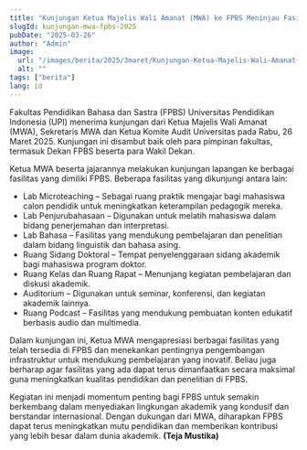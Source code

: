 ```yaml
---
title: "Kunjungan Ketua Majelis Wali Amanat (MWA) ke FPBS Meninjau Fasilitas dan Mendorong Kemajuan Akademik"
slugId: kunjungan-mwa-fpbs-2025
pubDate: "2025-03-26"
author: "Admin"
image:
  url: "/images/berita/2025/3maret/Kunjungan-Ketua-Majelis-Wali-Amanat-MWA-ke-FPBS-Meninjau-Fasilitas-dan-Mendorong-Kemajuan-Akademik-1 (1).webp"
  alt: ""
tags: ["berita"]
lang: id
---
```


Fakultas Pendidikan Bahasa dan Sastra (FPBS) Universitas Pendidikan Indonesia (UPI) menerima kunjungan dari Ketua Majelis Wali Amanat (MWA), Sekretaris MWA dan Ketua Komite Audit Universitas pada Rabu, 26 Maret 2025. Kunjungan ini disambut baik oleh para pimpinan fakultas, termasuk Dekan FPBS beserta para Wakil Dekan.

Ketua MWA beserta jajarannya melakukan kunjungan lapangan ke berbagai fasilitas yang dimiliki FPBS. Beberapa fasilitas yang dikunjungi antara lain:

* Lab Microteaching – Sebagai ruang praktik mengajar bagi mahasiswa calon pendidik untuk meningkatkan keterampilan pedagogik mereka.
* Lab Penjurubahasaan – Digunakan untuk melatih mahasiswa dalam bidang penerjemahan dan interpretasi.
* Lab Bahasa – Fasilitas yang mendukung pembelajaran dan penelitian dalam bidang linguistik dan bahasa asing.
* Ruang Sidang Doktoral – Tempat penyelenggaraan sidang akademik bagi mahasiswa program doktor.
* Ruang Kelas dan Ruang Rapat – Menunjang kegiatan pembelajaran dan diskusi akademik.
* Auditorium – Digunakan untuk seminar, konferensi, dan kegiatan akademik lainnya.
* Ruang Podcast – Fasilitas yang mendukung pembuatan konten edukatif berbasis audio dan multimedia.
 
Dalam kunjungan ini, Ketua MWA mengapresiasi berbagai fasilitas yang telah tersedia di FPBS dan menekankan pentingnya pengembangan infrastruktur untuk mendukung pembelajaran yang inovatif. Beliau juga berharap agar fasilitas yang ada dapat terus dimanfaatkan secara maksimal guna meningkatkan kualitas pendidikan dan penelitian di FPBS.

Kegiatan ini menjadi momentum penting bagi FPBS untuk semakin berkembang dalam menyediakan lingkungan akademik yang kondusif dan berstandar internasional. Dengan dukungan dari MWA, diharapkan FPBS dapat terus meningkatkan mutu pendidikan dan memberikan kontribusi yang lebih besar dalam dunia akademik. **(Teja Mustika)**